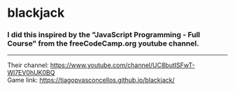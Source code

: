 # blackjack 
### I did this inspired by the "JavaScript Programming - Full Course" from the freeCodeCamp.org youtube channel. 
***
Their channel: https://www.youtube.com/channel/UC8butISFwT-Wl7EV0hUK0BQ <br>
Game link: https://tiagopvasconcellos.github.io/blackjack/
